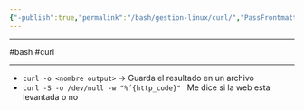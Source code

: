 ```yaml
---
{"-publish":true,"permalink":"/bash/gestion-linux/curl/","PassFrontmatter":true}
---
```





-------
#bash #curl

-------

- `curl -o <nombre output>` -> Guarda el resultado en un archivo
- `curl -S -o /dev/null -w "%´{http_code}" ` Me dice si la web esta levantada o no